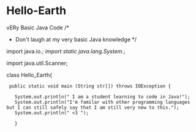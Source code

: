 # Hello-Earth
vERy Basic Java Code
/*
  * Don't laugh at my very basic Java knowledge 
 */

import java.io.*;
import static java.lang.System.*;

import java.util.Scanner;

class Hello_Earth{


     public static void main (String str[]) throws IOException {

       System.out.println(" I am a student learning to code in Java!");
       System.out.println("I'm familar with other programming languages but I can still safely say that I am still very new to this.");
       System.out.println(" <3 ");
       
       }

